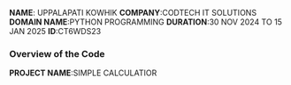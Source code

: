 **NAME**: UPPALAPATI KOWHIK
**COMPANY**:CODTECH IT SOLUTIONS
**DOMAIN NAME**:PYTHON PROGRAMMING
**DURATION**:30 NOV 2024 TO 15 JAN 2025
**ID**:CT6WDS23

### **Overview of the Code**

**PROJECT NAME**:SIMPLE CALCULATIOR
